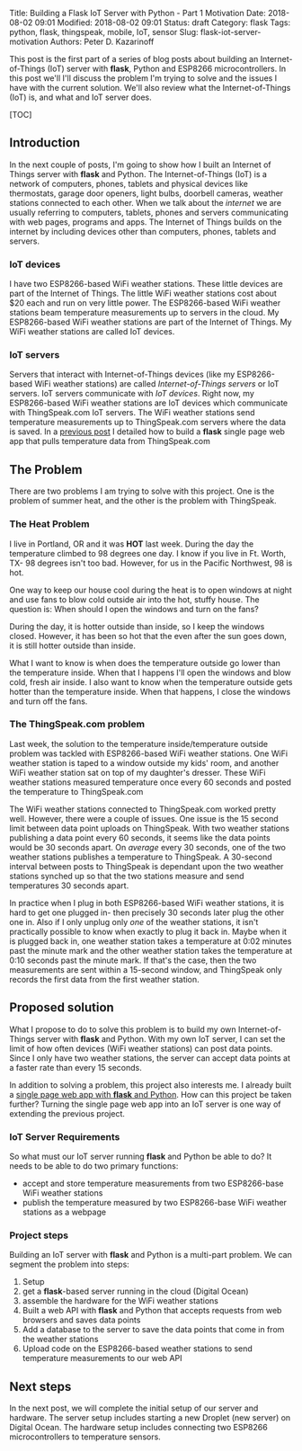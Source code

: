 Title: Building a Flask IoT Server with Python - Part 1 Motivation
Date: 2018-08-02 09:01
Modified: 2018-08-02 09:01
Status: draft
Category: flask
Tags: python, flask, thingspeak, mobile, IoT, sensor
Slug: flask-iot-server-motivation
Authors: Peter D. Kazarinoff

This post is the first part of a series of blog posts about building an Internet-of-Things (IoT) server with **flask**, Python and ESP8266 microcontrollers. In this post we'll I'll discuss the problem I'm trying to solve and the issues I have with the current solution. We'll also review what the Internet-of-Things (IoT) is, and what and IoT server does.

[TOC]

## Introduction

In the next couple of posts, I'm going to show how I built an Internet of Things server with **flask** and Python. The Internet-of-Things (IoT) is a network of computers, phones, tablets and physical devices like thermostats, garage door openers, light bulbs, doorbell cameras, weather stations connected to each other. When we talk about the _internet_ we are usually referring to computers, tablets, phones and servers communicating with web pages, programs and apps. The Internet of Things builds on the internet by including devices other than computers, phones, tablets and servers. 

### IoT devices

I have two ESP8266-based WiFi weather stations. These little devices are part of the Internet of Things. The little WiFi weather stations cost about $20 each and run on very little power. The ESP8266-based WiFi weather stations beam temperature measurements up to servers in the cloud. My ESP8266-based WiFi weather stations are part of the Internet of Things. My WiFi weather stations are called IoT devices.

### IoT servers

Servers that interact with Internet-of-Things devices (like my ESP8266-based WiFi weather stations) are called _Internet-of-Things servers_ or IoT servers. IoT servers communicate with _IoT devices_.  Right now, my ESP8266-based WiFi weather stations are IoT devices which communicate with ThingSpeak.com IoT servers. The WiFi weather stations send temperature measurements up to ThingSpeak.com servers where the data is saved. In a [previous post]({filename}/posts/flask/flask_single_page_app.md) I detailed how to build a **flask** single page web app that pulls temperature data from ThingSpeak.com

## The Problem 

There are two problems I am trying to solve with this project. One is the problem of summer heat, and the other is the problem with ThingSpeak.

### The Heat Problem

I live in Portland, OR and it was **HOT** last week. During the day the temperature climbed to 98 degrees one day. I know if you live in Ft. Worth, TX- 98 degrees isn't too bad. However, for us in the Pacific Northwest, 98 is hot.

One way to keep our house cool during the heat is to open windows at night and use fans to blow cold outside air into the hot, stuffy house. The question is: When should I open the windows and turn on the fans? 

During the day, it is hotter outside than inside, so I keep the windows closed. However, it has been so hot that the even after the sun goes down, it is still hotter outside than inside. 

What I want to know is when does the temperature outside go lower than the temperature inside. When that I happens I'll open the windows and blow cold, fresh air inside. I also want to know when the temperature outside gets hotter than the temperature inside. When that happens, I close the windows and turn off the fans.

### The ThingSpeak.com problem

Last week, the solution to the temperature inside/temperature outside problem was tackled with ESP8266-based WiFi weather stations. One WiFi weather station is taped to a window outside my kids' room, and another WiFi weather station sat on top of my daughter's dresser. These WiFi weather stations measured temperature once every 60 seconds and posted the temperature to ThingSpeak.com

The WiFi weather stations connected to ThingSpeak.com worked pretty well. However, there were a couple of issues. One issue is the 15 second limit between data point uploads on ThingSpeak. With two weather stations publishing a data point every 60 seconds, it seems like the data points would be 30 seconds apart. On _average_ every 30 seconds, one of the two weather stations publishes a temperature to ThingSpeak. A 30-second interval between posts to ThingSpeak is dependant upon the two weather stations synched up so that the two stations measure and send temperatures 30 seconds apart. 

In practice when I plug in both ESP8266-based WiFi weather stations, it is hard to get one plugged in- then precisely 30 seconds later plug the other one in. Also if I only unplug only _one_ of the weather stations, it isn't practically possible to know when exactly to plug it back in. Maybe when it is plugged back in, one weather station takes a temperature at 0:02 minutes past the minute mark and the other weather station takes the temperature at 0:10 seconds past the minute mark. If that's the case, then the two measurements are sent within a 15-second window, and ThingSpeak only records the first data from the first weather station.

## Proposed solution

What I propose to do to solve this problem is to build my own Internet-of-Things server with **flask** and Python. With my own IoT server, I can set the limit of how often devices (WiFi weather stations) can post data points. Since I only have two weather stations, the server can accept data points at a faster rate than every 15 seconds. 

In addition to solving a problem, this project also interests me. I already built a [single page web app with **flask** and Python]({filename}/posts/flask/flask_single_page_app.md). How can this project be taken further? Turning the single page web app into an IoT server is one way of extending the previous project.

### IoT Server Requirements

So what must our IoT server running **flask** and Python be able to do? It needs to be able to do two primary functions:

 * accept and store temperature measurements from two ESP8266-base WiFi weather stations
 * publish the temperature measured by two ESP8266-base WiFi weather stations as a webpage

### Project steps

Building an IoT server with **flask** and Python is a multi-part problem. We can segment the problem into steps:

1. Setup
  1. get a **flask**-based server running in the cloud (Digital Ocean)
  2. assemble the hardware for the WiFi weather stations
2. Built a web API with **flask** and Python that accepts requests from web browsers and saves data points
3. Add a database to the server to save the data points that come in from the weather stations
4. Upload code on the ESP8266-based weather stations to send temperature measurements to our web API 

## Next steps

In the next post, we will complete the initial setup of our server and hardware. The server setup includes starting a new Droplet (new server) on Digital Ocean. The hardware setup includes connecting two ESP8266 microcontrollers to temperature sensors.


